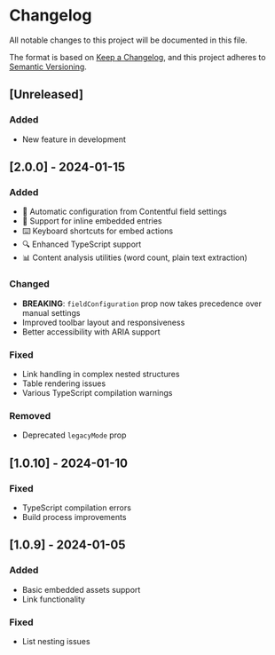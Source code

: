 # Changelog

All notable changes to this project will be documented in this file.

The format is based on [Keep a Changelog](https://keepachangelog.com/en/1.0.0/),
and this project adheres to [Semantic Versioning](https://semver.org/spec/v2.0.0.html).

## [Unreleased]

### Added
- New feature in development

## [2.0.0] - 2024-01-15

### Added
- 🔄 Automatic configuration from Contentful field settings
- 📎 Support for inline embedded entries
- ⌨️ Keyboard shortcuts for embed actions
- 🔍 Enhanced TypeScript support
- 📊 Content analysis utilities (word count, plain text extraction)

### Changed
- **BREAKING**: `fieldConfiguration` prop now takes precedence over manual settings
- Improved toolbar layout and responsiveness
- Better accessibility with ARIA support

### Fixed
- Link handling in complex nested structures
- Table rendering issues
- Various TypeScript compilation warnings

### Removed
- Deprecated `legacyMode` prop

## [1.0.10] - 2024-01-10

### Fixed
- TypeScript compilation errors
- Build process improvements

## [1.0.9] - 2024-01-05

### Added
- Basic embedded assets support
- Link functionality

### Fixed
- List nesting issues